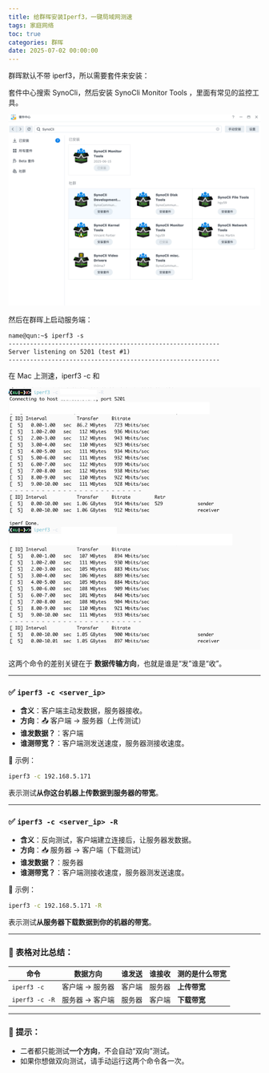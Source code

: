 ```yaml
---
title: 给群晖安装Iperf3，一键局域网测速
tags: 家庭网络
toc: true
categories: 群晖
date: 2025-07-02 00:00:00
---
```


群晖默认不带 iperf3，所以需要套件来安装：

套件中心搜索 SynoCli，然后安装 SynoCli Monitor Tools ，里面有常见的监控工具。

![image-20250615183217020](https://raw.githubusercontent.com/cloudsmithy/picgo-imh/master/image-20250615183217020.png)

然后在群晖上启动服务端：

```
name@qun:~$ iperf3 -s
-----------------------------------------------------------
Server listening on 5201 (test #1)
-----------------------------------------------------------

```

在 Mac 上测速，iperf3 -c 和

![image-20250615184708521](https://raw.githubusercontent.com/cloudsmithy/picgo-imh/master/image-20250615184708521.png)

这两个命令的差别关键在于 **数据传输方向**，也就是谁是“发”谁是“收”。

---

### ✅ `iperf3 -c <server_ip>`

- **含义**：客户端主动发数据，服务器接收。
- **方向**：📤 客户端 → 服务器（上传测试）
- **谁发数据？**：客户端
- **谁测带宽？**：客户端测发送速度，服务器测接收速度。

🧪 示例：

```bash
iperf3 -c 192.168.5.171
```

表示测试**从你这台机器上传数据到服务器的带宽**。

---

### ✅ `iperf3 -c <server_ip> -R`

- **含义**：反向测试，客户端建立连接后，让服务器发数据。
- **方向**：📥 服务器 → 客户端（下载测试）
- **谁发数据？**：服务器
- **谁测带宽？**：客户端测接收速度，服务器测发送速度。

🧪 示例：

```bash
iperf3 -c 192.168.5.171 -R
```

表示测试**从服务器下载数据到你的机器的带宽**。

---

### 🔁 表格对比总结：

| 命令           | 数据方向        | 谁发送 | 谁接收 | 测的是什么带宽 |
| -------------- | --------------- | ------ | ------ | -------------- |
| `iperf3 -c`    | 客户端 → 服务器 | 客户端 | 服务器 | **上传带宽**   |
| `iperf3 -c -R` | 服务器 → 客户端 | 服务器 | 客户端 | **下载带宽**   |

---

### 🎯 提示：

- 二者都只能测试**一个方向**，不会自动“双向”测试。
- 如果你想做双向测试，请手动运行这两个命令各一次。
